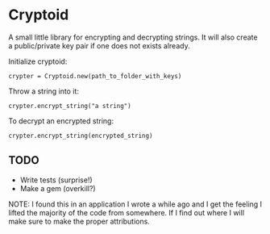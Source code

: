 Cryptoid
====================
A small little library for encrypting and decrypting strings. It will also create a public/private key pair if one does not exists already.

Initialize cryptoid:

    crypter = Cryptoid.new(path_to_folder_with_keys)
    
Throw a string into it:

    crypter.encrypt_string("a string")
    
To decrypt an encrypted string:

    crypter.encrypt_string(encrypted_string)

TODO
-------------------

- Write tests (surprise!)
- Make a gem (overkill?)

NOTE: I found this in an application I wrote a while ago and I get the feeling I lifted the majority of the code from somewhere. If I find out where I will make sure to make the proper attributions.
